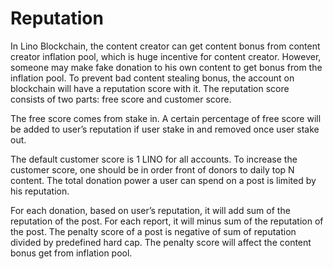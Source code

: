 # Reputation

In Lino Blockchain, the content creator can get content bonus from content creator inflation pool, which is huge incentive for content creator. However, someone may make fake donation to his own content to get bonus from the inflation pool. To prevent bad content stealing bonus, the account on blockchain will have a reputation score with it. The reputation score consists of two parts: free score and customer score.

The free score comes from stake in. A certain percentage of free score will be added to user’s reputation if user stake in and removed once user stake out.

The default customer score is 1 LINO for all accounts. To increase the customer score, one should be in order front of donors to daily top N content. The total donation power a user can spend on a post is limited by his reputation.

For each donation, based on user’s reputation, it will add sum of the reputation of the post. For each report, it will minus sum of the reputation of the post. The penalty score of a post is negative of sum of reputation divided by predefined hard cap. The penalty score will affect the content bonus get from inflation pool.  
